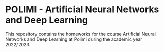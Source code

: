 # POLIMI - Artificial Neural Networks and Deep Learning

This repository contains the homeworks for the course Artificial Neural Networks and Deep Learning at Polimi during the academic year 2022/2023.

